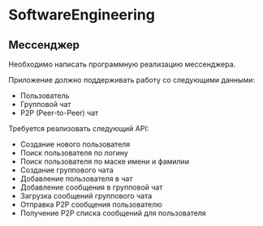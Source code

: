 # SoftwareEngineering
## Мессенджер
Необходимо написать программную реализацию мессенджера. 

Приложение должно поддерживать работу со следующими данными:

* Пользователь
* Групповой чат 
* P2P (Peer-to-Peer) чат

Требуется реализовать следующий API:

* Создание нового пользователя
* Поиск пользователя по логину
* Поиск пользователя по маске имени и фамилии
* Создание группового чата
* Добавление пользователя в чат
* Добавление сообщения в групповой чат
* Загрузка сообщений группового чата
* Отправка P2P сообщения пользователю
* Получение P2P списка сообщений для пользователя
